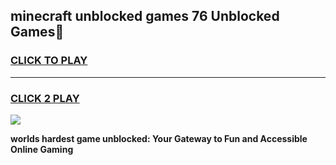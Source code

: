 
## minecraft unblocked games 76 Unblocked Games👋
<h3>
<a href="https://premium.freeplayer.one?title=minecraft_unblocked_games_76&ref=16F">CLICK TO PLAY</a></h3>
<hr>

<h3>
<a href="https://premium.freeplayer.one?title=minecraft_unblocked_games_76&ref=16F">CLICK 2 PLAY</a>
  
</h3>

<a href="https://premium.freeplayer.one?title=minecraft_unblocked_games_76&ref=16F/"><img src="https://clearcache.store/games.png"></a>


**worlds hardest game unblocked: Your Gateway to Fun and Accessible Online Gaming**
